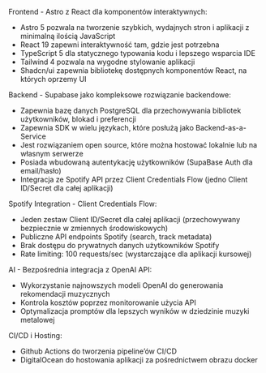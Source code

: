 Frontend - Astro z React dla komponentów interaktywnych:

- Astro 5 pozwala na tworzenie szybkich, wydajnych stron i aplikacji z minimalną ilością JavaScript
- React 19 zapewni interaktywność tam, gdzie jest potrzebna
- TypeScript 5 dla statycznego typowania kodu i lepszego wsparcia IDE
- Tailwind 4 pozwala na wygodne stylowanie aplikacji
- Shadcn/ui zapewnia bibliotekę dostępnych komponentów React, na których oprzemy UI

Backend - Supabase jako kompleksowe rozwiązanie backendowe:

- Zapewnia bazę danych PostgreSQL dla przechowywania bibliotek użytkowników, blokad i preferencji
- Zapewnia SDK w wielu językach, które posłużą jako Backend-as-a-Service
- Jest rozwiązaniem open source, które można hostować lokalnie lub na własnym serwerze
- Posiada wbudowaną autentykację użytkowników (SupaBase Auth dla email/hasło)
- Integracja ze Spotify API przez Client Credentials Flow (jedno Client ID/Secret dla całej aplikacji)

Spotify Integration - Client Credentials Flow:

- Jeden zestaw Client ID/Secret dla całej aplikacji (przechowywany bezpiecznie w zmiennych środowiskowych)
- Publiczne API endpoints Spotify (search, track metadata)
- Brak dostępu do prywatnych danych użytkowników Spotify
- Rate limiting: 100 requests/sec (wystarczające dla aplikacji kursowej)

AI - Bezpośrednia integracja z OpenAI API:

- Wykorzystanie najnowszych modeli OpenAI do generowania rekomendacji muzycznych
- Kontrola kosztów poprzez monitorowanie użycia API
- Optymalizacja promptów dla lepszych wyników w dziedzinie muzyki metalowej

CI/CD i Hosting:

- Github Actions do tworzenia pipeline’ów CI/CD
- DigitalOcean do hostowania aplikacji za pośrednictwem obrazu docker

